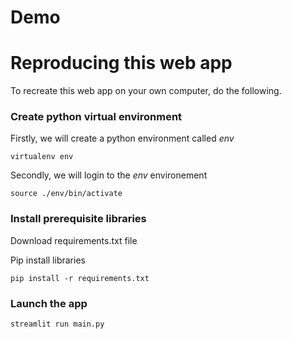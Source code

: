# Demo

# Reproducing this web app
To recreate this web app on your own computer, do the following.

### Create python virtual environment
Firstly, we will create a python environment called *env*
```
virtualenv env
```
Secondly, we will login to the *env* environement
```
source ./env/bin/activate
```
### Install prerequisite libraries

Download requirements.txt file

Pip install libraries
```
pip install -r requirements.txt
```

###  Launch the app

```
streamlit run main.py
